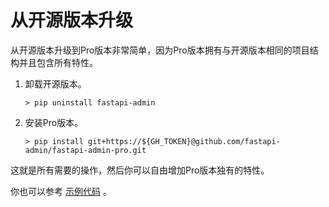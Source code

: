 # 从开源版本升级

从开源版本升级到Pro版本非常简单，因为Pro版本拥有与开源版本相同的项目结构并且包含所有特性。

1. 卸载开源版本。

    ```shell
    > pip uninstall fastapi-admin
    ```

2. 安装Pro版本。

    ```shell
    > pip install git+https://${GH_TOKEN}@github.com/fastapi-admin/fastapi-admin-pro.git
    ```

这就是所有需要的操作，然后你可以自由增加Pro版本独有的特性。

你也可以参考 [示例代码](https://github.com/fastapi-admin/fastapi-admin-pro/tree/dev/examples) 。
